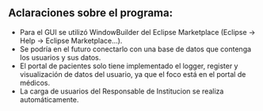 ## Aclaraciones sobre el programa:
- Para el GUI se utilizó WindowBuilder del Eclipse Marketplace (Eclipse -> Help -> Eclipse Marketplace...).
- Se podría en el futuro conectarlo con una base de datos que contenga los usuarios y sus datos.
- El portal de pacientes solo tiene implementado el logger, register y visualización de datos del usuario, ya que el foco está en el portal de médicos.
- La carga de usuarios del Responsable de Institucion se realiza automáticamente.
